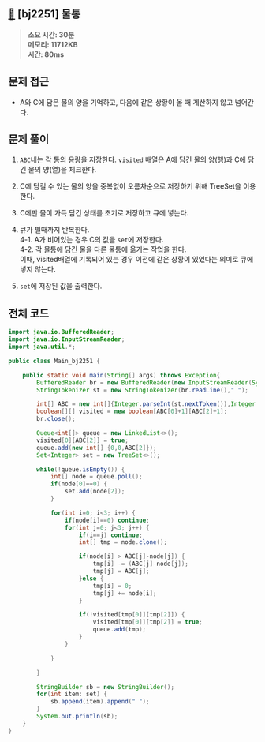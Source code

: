 ## [🚰](https://www.acmicpc.net/problem/2251) [bj2251] 물통

> **소요 시간: 30분<br>
> 메모리: 11712KB<br>
> 시간: 80ms**

## 문제 접근

- A와 C에 담은 물의 양을 기억하고, 다음에 같은 상황이 올 때 계산하지 않고 넘어간다.

## 문제 풀이

1. `ABC`네는 각 통의 용량을 저장한다. `visited` 배열은 A에 담긴 물의 양(행)과 C에 담긴 물의 양(열)을 체크한다.

2. C에 담길 수 있는 물의 양을 중복없이 오름차순으로 저장하기 위해 TreeSet을 이용한다.

3. C에만 물이 가득 담긴 상태를 초기로 저장하고 큐에 넣는다.

4. 큐가 빌때까지 반복한다.<br>
   4-1. A가 비어있는 경우 C의 값을 `set`에 저장한다.<br>
   4-2. 각 물통에 담긴 물을 다른 물통에 옮기는 작업을 한다. <br>
        이때, visited배열에 기록되어 있는 경우 이전에 같은 상황이 있었다는 의미로 큐에 넣지 않는다.<br>

5. `set`에 저장된 값을 출력한다.

## 전체 코드

```java
import java.io.BufferedReader;
import java.io.InputStreamReader;
import java.util.*;

public class Main_bj2251 {

    public static void main(String[] args) throws Exception{
        BufferedReader br = new BufferedReader(new InputStreamReader(System.in));
        StringTokenizer st = new StringTokenizer(br.readLine()," ");

        int[] ABC = new int[]{Integer.parseInt(st.nextToken()),Integer.parseInt(st.nextToken()),Integer.parseInt(st.nextToken())};
        boolean[][] visited = new boolean[ABC[0]+1][ABC[2]+1];
        br.close();

        Queue<int[]> queue = new LinkedList<>();
        visited[0][ABC[2]] = true;
        queue.add(new int[] {0,0,ABC[2]});
        Set<Integer> set = new TreeSet<>();

        while(!queue.isEmpty()) {
            int[] node = queue.poll();
            if(node[0]==0) {
                set.add(node[2]);
            }

            for(int i=0; i<3; i++) {
                if(node[i]==0) continue;
                for(int j=0; j<3; j++) {
                    if(i==j) continue;
                    int[] tmp = node.clone();

                    if(node[i] > ABC[j]-node[j]) {
                        tmp[i] -= (ABC[j]-node[j]);
                        tmp[j] = ABC[j];
                    }else {
                        tmp[i] = 0;
                        tmp[j] += node[i];
                    }

                    if(!visited[tmp[0]][tmp[2]]) {
                        visited[tmp[0]][tmp[2]] = true;
                        queue.add(tmp);
                    }
                }

            }

        }

        StringBuilder sb = new StringBuilder();
        for(int item: set) {
            sb.append(item).append(" ");
        }
        System.out.println(sb);
    }
}
```
